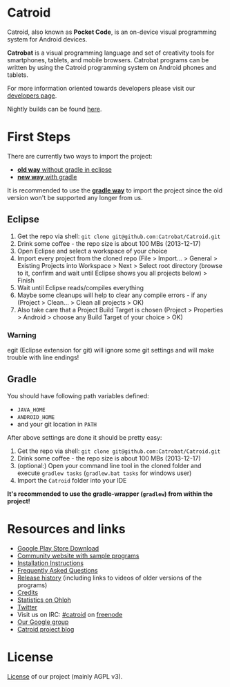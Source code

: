 # Catroid #

Catroid, also known as **Pocket Code**, is an on-device visual programming system for Android devices.

**Catrobat** is a visual programming language and set of creativity tools for smartphones, tablets, and mobile browsers. 
Catrobat programs can be written by using the Catroid programming system on Android phones and tablets.

For more information oriented towards developers please visit our [developers page](http://developer.catrobat.org/).

Nightly builds can be found [here](http://files.catrob.at).

# First Steps #

There are currently two ways to import the project:
  * [**old way** without gradle in eclipse](#eclipse)
  * [**new way** with gradle](#gradle)
  
It is recommended to use the [**gradle way**](#gradle) to import the project since the old version won't be supported any longer from us.

## Eclipse ##
1. Get the repo via shell: `git clone git@github.com:Catrobat/Catroid.git`
2. Drink some coffee - the repo size is about 100 MBs (2013-12-17)
3. Open Eclipse and select a workspace of your choice
4. Import every project from the cloned repo (File > Import... > General > Existing Projects into Workspace > Next > Select root directory (browse to it, confirm and wait until Eclipse shows you all projects below) > Finish
5. Wait until Eclipse reads/compiles everything
6. Maybe some cleanups will help to clear any compile errors - if any (Project > Clean... > Clean all projects > OK)
7. Also take care that a Project Build Target is chosen (Project > Properties > Android > choose any Build Target of your choice > OK)

### Warning ###
 
egit (Eclipse extension for git) will ignore some git settings and will make trouble with line endings!

## Gradle ##
You should have following path variables defined:
  * ```JAVA_HOME```
  * ```ANDROID_HOME```
  * and your git location in ```PATH```

After above settings are done it should be pretty easy:

1. Get the repo via shell: `git clone git@github.com:Catrobat/Catroid.git`
2. Drink some coffee - the repo size is about 100 MBs (2013-12-17)
3. (optional:) Open your command line tool in the cloned folder and execute ```gradlew tasks``` (```gradlew.bat tasks``` for windows user)
4. Import the ```Catroid``` folder into your IDE

**It's recommended to use the gradle-wrapper (```gradlew```) from within the project!**


# Resources and links #
* [Google Play Store Download](https://play.google.com/store/apps/details?id=org.catrobat.catroid)
* [Community website with sample programs](https://pocketcode.org/)
* [Installation Instructions](https://github.com/Catrobat/Catroid/wiki/Installation-Instructions)
* [Frequently Asked Questions](https://github.com/Catrobat/Catroid/wiki/Frequently-Asked-Questions)
* [Release history](https://github.com/Catrobat/Catroid/wiki/Release-History) (including links to videos of older versions of the programs)
* [Credits](http://developer.catrobat.org/credits)
* [Statistics on Ohloh](https://www.ohloh.net/p/catrobat/)
* [Twitter](http://twitter.com/Catroid)
* Visit us on IRC: [#catroid](http://webchat.freenode.net/?channels=catroid&uio=d4) on [freenode](http://freenode.net/)
* [Our Google group](https://groups.google.com/forum/?fromgroups#!forum/catrobat)
* [Catroid project blog](http://blog.catroid.org/)

# License #
[License](http://developer.catrobat.org/licenses) of our project (mainly AGPL v3).
